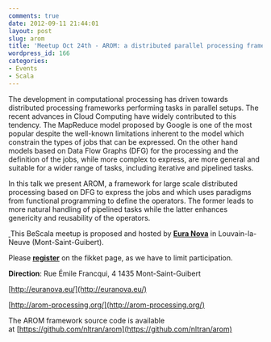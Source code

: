 ```yaml
---
comments: true
date: 2012-09-11 21:44:01
layout: post
slug: arom
title: 'Meetup Oct 24th - AROM: a distributed parallel processing framework'
wordpress_id: 166
categories:
- Events
- Scala
---
```


The development in computational processing has driven towards distributed processing frameworks performing tasks in parallel setups. The recent advances in Cloud Computing have widely contributed to this tendency. The MapReduce model proposed by Google is one of the most popular despite the well-known limitations inherent to the model which constrain the types of jobs that can be expressed. On the other hand models based on Data Flow Graphs (DFG) for the processing and the definition of the jobs, while more complex to express, are more general and suitable for a wider range of tasks, including iterative and pipelined tasks.

In this talk we present AROM, a framework for large scale distributed processing based on DFG to express the jobs and which uses paradigms from functional programming to define the operators. The former leads to more natural handling of pipelined tasks while the latter enhances genericity and reusability of the operators.

[ ](https://github.com/nltran/arom)This BeScala meetup is proposed and hosted by **[Eura Nova](http://euranova.eu/)** in Louvain-la-Neuve (Mont-Saint-Guibert).


Please **[register](http://bescala.fikket.com/events/arom-a-distributed-parallel-processing-framework/orders/new)** on the fikket page, as we have to limit participation.


**Direction**:
Rue Émile Francqui, 4
1435 Mont-Saint-Guibert

[http://euranova.eu/](http://euranova.eu/)

[http://arom-processing.org/](http://arom-processing.org/)

The AROM framework source code is available at [https://github.com/nltran/arom](https://github.com/nltran/arom)
